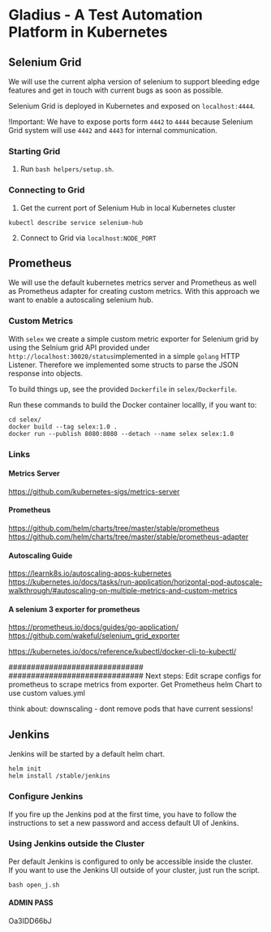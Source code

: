 # Gladius - A Test Automation Platform in Kubernetes

## Selenium Grid
We will use the current alpha version of selenium to support bleeding edge features and get in touch with current bugs as soon as possible.

Selenium Grid is deployed in Kubernetes and exposed on `localhost:4444`.

!Important: We have to expose ports form `4442` to `4444` because Selenium Grid system will use `4442` and `4443` for internal communication.

### Starting Grid

1. Run `bash helpers/setup.sh`.

### Connecting to Grid

1. Get the current port of Selenium Hub in local Kubernetes cluster
````
kubectl describe service selenium-hub
````
2. Connect to Grid via `localhost:NODE_PORT`

## Prometheus

We will use the default kubernetes metrics server and Prometheus as well as Prometheus adapter for creating custom metrics. 
With this approach we want to enable a autoscaling selenium hub.

### Custom Metrics
With `selex` we create a simple custom metric exporter for Selenium grid by using the Selnium grid API provided under `http://localhost:30020/status`implemented in a simple `golang` HTTP Listener. Therefore we implemented some structs to parse the JSON response into objects. 

To build things up, see the provided `Dockerfile` in `selex/Dockerfile`.

Run these commands to build the Docker container locallly, if you want to:
````
cd selex/
docker build --tag selex:1.0 .
docker run --publish 8080:8080 --detach --name selex selex:1.0 
````

### Links
#### Metrics Server
https://github.com/kubernetes-sigs/metrics-server

#### Prometheus
https://github.com/helm/charts/tree/master/stable/prometheus
https://github.com/helm/charts/tree/master/stable/prometheus-adapter

#### Autoscaling Guide
https://learnk8s.io/autoscaling-apps-kubernetes
https://kubernetes.io/docs/tasks/run-application/horizontal-pod-autoscale-walkthrough/#autoscaling-on-multiple-metrics-and-custom-metrics

#### A selenium 3 exporter for prometheus
https://prometheus.io/docs/guides/go-application/
https://github.com/wakeful/selenium_grid_exporter


https://kubernetes.io/docs/reference/kubectl/docker-cli-to-kubectl/

##############################
##############################
Next steps:
Edit scrape configs for prometheus to scrape metrics from exporter.
Get Prometheus helm Chart to use custom values.yml

think about: downscaling - dont remove pods that have current sessions!


## Jenkins

Jenkins will be started by a default helm chart. 
````
helm init
helm install /stable/jenkins
````

### Configure Jenkins
If you fire up the Jenkins pod at the first time, you have to follow the instructions to set a new password and access default UI of Jenkins. 

### Using Jenkins outside the Cluster
Per default Jenkins is configured to only be accessible inside the cluster.  
If you want to use the Jenkins UI outside of your cluster, just run the script.

````
bash open_j.sh
````

#### ADMIN PASS
Oa3IDD66bJ